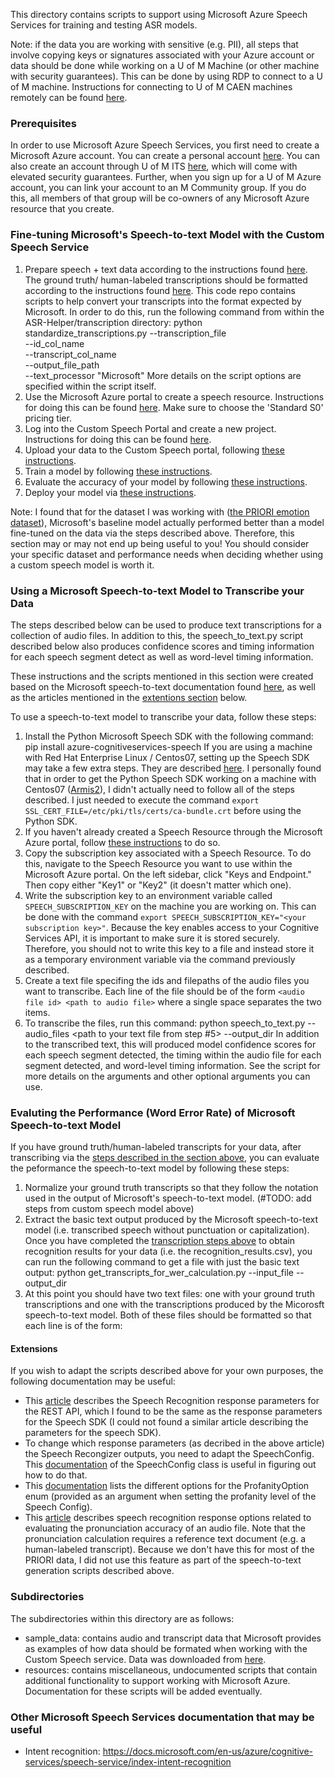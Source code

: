 This directory contains scripts to support using Microsoft Azure Speech Services for training and testing ASR models.

Note: if the data you are working with sensitive (e.g. PII), all steps that involve copying
keys or signatures associated with your Azure account or data should be done while
working on a U of M Machine (or other machine with security guarantees). This can be done
by using RDP to connect to a U of M machine. Instructions for connecting to U of M CAEN machines
remotely can be found [here](https://caen.engin.umich.edu/connect/).


### Prerequisites
In order to use Microsoft Azure Speech Services, you first need to create a Microsoft Azure account. You can create a personal account [here](https://azure.microsoft.com/en-us/free/search/?&ef_id=EAIaIQobChMIjdi3s87F6gIVDdbACh3pcgpEEAAYASAAEgJQ4vD_BwE:G:s&OCID=AID2100131_SEM_EAIaIQobChMIjdi3s87F6gIVDdbACh3pcgpEEAAYASAAEgJQ4vD_BwE:G:s&gclid=EAIaIQobChMIjdi3s87F6gIVDdbACh3pcgpEEAAYASAAEgJQ4vD_BwE). You can also create an account through U of M ITS [here](https://its.umich.edu/computing/virtualization-cloud/microsoft-azure), which will come with elevated security guarantees. Further, when you sign up for a U of M Azure account, you can link your account to an M Community group. If you do this, all members of that group will be co-owners of any Microsoft Azure resource that you create.


### Fine-tuning Microsoft's Speech-to-text Model with the Custom Speech Service
1. Prepare speech + text data according to the instructions found [here](https://docs.microsoft.com/en-us/azure/cognitive-services/speech-service/how-to-custom-speech-test-and-train). The ground truth/ human-labeled transcriptions should be formatted according to the instructions found [here](https://docs.microsoft.com/en-us/azure/cognitive-services/speech-service/how-to-custom-speech-human-labeled-transcriptions). This code repo contains scripts to help convert your transcripts into the format expected by Microsoft. In order to do this, run the following command from within the ASR-Helper/transcription directory:
    python standardize_transcriptions.py --transcription_file <path to CSV file containing your transcriptions> \
                                         --id_col_name <name of column within transcription file that contains audio file ids> \
                                         --transcript_col_name <name of column within transcription file that contains transcription text> \
                                         --output_file_path <path to text file to ouptut normalized transcriptions to> \
                                         --text_processor "Microsoft"
More details on the script options are specified within the script itself.
2. Use the Microsoft Azure portal to create a speech resource. Instructions for doing this can be found [here](https://docs.microsoft.com/en-us/azure/cognitive-services/speech-service/get-started#create-the-resource). Make sure to choose the 'Standard S0' pricing tier.
3. Log into the Custom Speech Portal and create a new project. Instructions for doing this can be found [here](https://docs.microsoft.com/en-us/azure/cognitive-services/speech-service/how-to-custom-speech#how-to-create-a-project).
4. Upload your data to the Custom Speech portal, following [these instructions](https://docs.microsoft.com/en-us/azure/cognitive-services/speech-service/how-to-custom-speech-test-and-train#upload-data).
5. Train a model by following [these instructions](https://docs.microsoft.com/en-us/azure/cognitive-services/speech-service/how-to-custom-speech-train-model).
6. Evaluate the accuracy of your model by following [these instructions](https://docs.microsoft.com/en-us/azure/cognitive-services/speech-service/how-to-custom-speech-inspect-data).
7. Deploy your model via [these instructions](https://docs.microsoft.com/en-us/azure/cognitive-services/speech-service/how-to-custom-speech-deploy-model).

Note: I found that for the dataset I was working with ([the PRIORI emotion dataset](https://arxiv.org/abs/1806.10658)), Microsoft's baseline model actually performed better than a model fine-tuned on the data via the steps described above. Therefore, this section may or may not end up being useful to you! You should consider your specific dataset and performance needs when deciding whether using a custom speech model is worth it.


### Using a Microsoft Speech-to-text Model to Transcribe your Data
The steps described below can be used to produce text transcriptions for a collection of audio files. In addition to this, the speech_to_text.py script described below also produces confidence scores and timing information for each speech segment detect as well as word-level timing information.

These instructions and the scripts mentioned in this section were created based on the Microsoft speech-to-text documentation found [here](https://docs.microsoft.com/en-us/azure/cognitive-services/speech-service/speech-to-text-basics?tabs=import&pivots=programming-language-python), as well as the articles mentioned in the [extentions section](#extentions) below.

To use a speech-to-text model to transcribe your data, follow these steps:
1. Install the Python Microsoft Speech SDK with the following command: 
    pip install azure-cognitiveservices-speech
If you are using a machine with Red Hat Enterprise Linux / Centos07, setting up the Speech SDK may take a few extra steps. They are described [here](https://docs.microsoft.com/en-us/azure/cognitive-services/speech-service/how-to-configure-rhel-centos-7). I personally found that in order to get the Python Speech SDK working on a machine with Centos07 ([Armis2](https://arc-ts.umich.edu/armis2/)), I didn't actually need to follow all of the steps described. I just needed to execute the command `export SSL_CERT_FILE=/etc/pki/tls/certs/ca-bundle.crt` before using the Python SDK.
2. If you haven't already created a Speech Resource through the Microsoft Azure portal, follow [these instructions](https://docs.microsoft.com/en-us/azure/cognitive-services/speech-service/get-started#create-the-resource) to do so.
3. Copy the subscription key associated with a Speech Resource. To do this, navigate to the Speech Resource you want to use within the Microsoft Azure portal. On the left sidebar, click "Keys and Endpoint." Then copy either "Key1" or "Key2" (it doesn't matter which one).
4. Write the subscription key to an environment variable called `SPEECH_SUBSCRIPTION_KEY` on the machine you are working on. This can be done with the command `export SPEECH_SUBSCRIPTION_KEY="<your subscription key>"`. Because the key enables access to your Cognitive Services API, it is important to make sure it is stored securely. Therefore, you should not to write this key to a file and instead store it as a temporary environment variable via the command previously described.
5. Create a text file specifing the ids and filepaths of the audio files you want to transcribe. Each line of the file should be of the form `<audio file id> <path to audio file>` where a single space separates the two items.
6. To transcribe the files, run this command:
    python speech_to_text.py --audio_files <path to your text file from step #5> --output_dir <directory to output transcriptions to>
In addition to the transcribed text, this will produced model confidence scores for each speech segment detected, the timing within the audio file for each segment detected, and word-level timing information. See the script for more details on the arguments and other optional arguments you can use.


### Evaluting the Performance (Word Error Rate) of Microsoft Speech-to-text Model
If you have ground truth/human-labeled transcripts for your data, after transcribing via the [steps described in the section above](#using-a-speech-to-text-model), you can evaluate the peformance the speech-to-text model by following these steps:
1. Normalize your ground truth transcripts so that they follow the notation used in the output of Microsoft's speech-to-text model. (#TODO: add steps from custom speech model above)
2. Extract the basic text output produced by the Microsoft speech-to-text model (i.e. transcribed speech without punctuation or capitalization). Once you have completed the [transcription steps above](#using-a-speech-to-text-model) to obtain recognition results for your data (i.e. the recognition_results.csv), you can run the following command to get a file with just the basic text output:
    python get_transcripts_for_wer_calculation.py --input_file <path to your recognition_results.csv file> --output_dir <path to directory to save basic text transcript file to>
3. At this point you should have two text files: one with your ground truth transcriptions and one with the transcriptions produced by the Micorosft speech-to-text model. Both of these files should be formatted so that each line is of the form: <audio file ID> <transcription text>. Both files should contain exactly the same audio file IDs. Once you've confirmed this, you can compute the WER using the score_transcriptions.sh script in the `evaluation` directory in this repo. The instructions on running that script can be found in the README file in that directory.


#### Extensions
If you wish to adapt the scripts described above for your own purposes, the following documentation may be useful:
* This [article](https://docs.microsoft.com/en-us/azure/cognitive-services/speech-service/rest-speech-to-text#query-parameters) describes the Speech Recognition response parameters for the REST API, which I found to be the same as the response parameters for the Speech SDK (I could not found a similar article describing the parameters for the speech SDK).
* To change which response parameters (as decribed in the above article) the Speech Recongizer outputs, you need to adapt the SpeechConfig. This [documentation](https://docs.microsoft.com/en-us/python/api/azure-cognitiveservices-speech/azure.cognitiveservices.speech.speechconfig?view=azure-python) of the SpeechConfig class is useful in figuring out how to do that.
* This [documentation](https://docs.microsoft.com/en-us/dotnet/api/microsoft.cognitiveservices.speech.profanityoption?view=azure-dotnet
) lists the different options for the ProfanityOption enum (provided as an argument when setting the profanity level of the Speech Config).
* This [article](https://docs.microsoft.com/en-us/azure/cognitive-services/speech-service/rest-speech-to-text#pronunciation-assessment-parameters) describes speech recognition response options related to evaluating the pronunciation accuracy of an audio file. Note that the pronunciation calculation requires a reference text document (e.g. a human-labeled transcript). Because we don't have this for most of the PRIORI data, I did not use this feature as part of the speech-to-text generation scripts described above.

### Subdirectories
The subdirectories within this directory are as follows:
* sample_data: contains audio and transcript data that Microsoft provides as examples of how data should be formated when working with the Custom Speech service. Data was downloaded from [here](https://github.com/Azure-Samples/cognitive-services-speech-sdk/tree/master/sampledata/customspeech/en-US).
* resources: contains miscellaneous, undocumented scripts that contain additional functionality to support working with Microsoft Azure. Documentation for these scripts will be added eventually.

### Other Microsoft Speech Services documentation that may be useful
*  Intent recognition: https://docs.microsoft.com/en-us/azure/cognitive-services/speech-service/index-intent-recognition